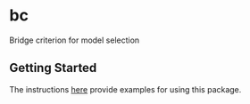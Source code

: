 # bc
Bridge criterion for model selection


## Getting Started

The instructions [here](https://github.com/JieGroup/bc/blob/master/vignettes/introduction.pdf) provide examples for using this package. 
